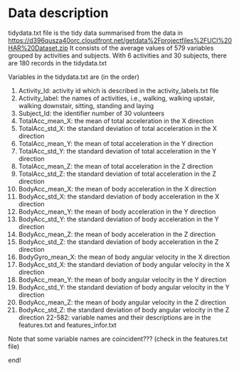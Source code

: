 # Data description

tidydata.txt file is the tidy data summarised from the data in https://d396qusza40orc.cloudfront.net/getdata%2Fprojectfiles%2FUCI%20HAR%20Dataset.zip
It consists of the average values of 579 variables grouped by activities and subjects. With 6 activities and 30 subjects, there are
180 records in the tidydata.txt

Variables in the tidydata.txt are (in the order)
1. Activity_Id: activity id which is described in the activity_labels.txt file
2. Activity_label: the names of activities, i.e., walking, walking upstair, walking downstair, sitting, standing and laying
3. Subject_Id: the identifier number of 30 volunteers
4. TotalAcc_mean_X: the mean of total acceleration in the X direction
5. TotalAcc_std_X: the standard deviation of total acceleration in the X direction
6. TotalAcc_mean_Y: the mean of total acceleration in the Y direction
7. TotalAcc_std_Y: the standard deviation of total acceleration in the Y direction
8. TotalAcc_mean_Z: the mean of total acceleration in the Z direction
9. TotalAcc_std_Z: the standard deviation of total acceleration in the Z direction
10. BodyAcc_mean_X: the mean of body acceleration in the X direction
11. BodyAcc_std_X: the standard deviation of body acceleration in the X direction
12. BodyAcc_mean_Y: the mean of body acceleration in the Y direction
13. BodyAcc_std_Y: the standard deviation of body acceleration in the Y direction
14. BodyAcc_mean_Z: the mean of body acceleration in the Z direction
15. BodyAcc_std_Z: the standard deviation of body acceleration in the Z direction
16. BodyGyro_mean_X: the mean of body angular velocity in the X direction
17. BodyAcc_std_X: the standard deviation of body angular velocity in the X direction
18. BodyAcc_mean_Y: the mean of body angular velocity in the Y direction
19. BodyAcc_std_Y: the standard deviation of body angular velocity in the Y direction
20. BodyAcc_mean_Z: the mean of body angular velocity in the Z direction
21. BodyAcc_std_Z: the standard deviation of body angular velocity in the Z direction
22-582: variable names and their descriptions are in the features.txt and features_infor.txt

Note that some variable names are coincident??? (check in the features.txt file)

end!
